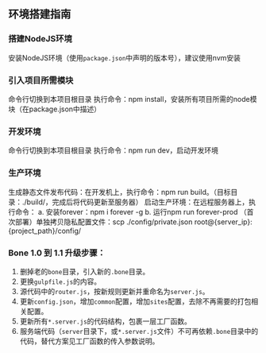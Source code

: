 ## 环境搭建指南

### 搭建NodeJS环境
安装NodeJS环境（使用`package.json`中声明的版本号），建议使用nvm安装

### 引入项目所需模块
命令行切换到本项目根目录
执行命令：npm install，安装所有项目所需的node模块（在package.json中描述）

### 开发环境
命令行切换到本项目根目录
执行命令：npm run dev，启动开发环境

### 生产环境
生成静态文件发布代码：在开发机上，执行命令：npm run build。（目标目录：./build/，完成后将代码更新至服务器）
启动生产环境：在远程服务器上，执行命令： a. 安装forever：npm i forever -g b. 运行npm run forever-prod
（首次部署）单独拷贝隐私配置文件：scp ./config/private.json root@{server_ip}:{project_path}/config/


### Bone 1.0 到 1.1 升级步骤：
1. 删掉老的`bone`目录，引入新的`.bone`目录。
2. 更换`gulpfile.js`的内容。
3. 源代码中的`router.js`，按新规则更新并重命名为`server.js`。
4. 更新`config.json`，增加`common`配置，增加`sites`配置，去除不再需要的打包相关配置。
5. 更新所有`*.server.js`的代码结构，包裹一层工厂函数。
6. 服务端代码（`server`目录下，或`*.server.js`文件）不可再依赖`.bone`目录中的代码，替代方案见工厂函数的传入参数说明。
